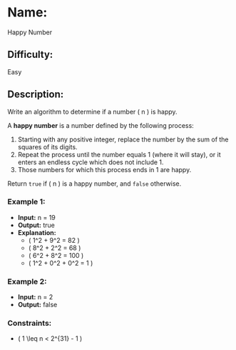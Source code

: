 # Name: 
Happy Number

## Difficulty: 
Easy

## Description: 
Write an algorithm to determine if a number \( n \) is happy.

A **happy number** is a number defined by the following process:
1. Starting with any positive integer, replace the number by the sum of the squares of its digits.
2. Repeat the process until the number equals 1 (where it will stay), or it enters an endless cycle which does not include 1.
3. Those numbers for which this process ends in 1 are happy.

Return `true` if \( n \) is a happy number, and `false` otherwise.

### Example 1:

- **Input:** n = 19
- **Output:** true
- **Explanation:**
  - \( 1^2 + 9^2 = 82 \)
  - \( 8^2 + 2^2 = 68 \)
  - \( 6^2 + 8^2 = 100 \)
  - \( 1^2 + 0^2 + 0^2 = 1 \)

### Example 2:

- **Input:** n = 2
- **Output:** false

### Constraints:
- \( 1 \leq n < 2^{31} - 1 \)